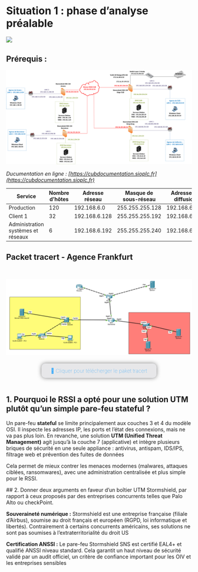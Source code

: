 # Situation 1 : phase d’analyse préalable

![](../media/logo-cub.png)

## Prérequis : 

![](/media/schema-logique-cub.png)

*Ducumentation en ligne : [https://cubdocumentation.sioplc.fr](https://cubdocumentation.sioplc.fr)*
<br>

| **Service**                           | **Nombre d’hôtes** | **Adresse réseau** | **Masque de sous-réseau** | **Adresse de diffusion** | **Description VLAN** |
|--------------------------------------|--------------------|--------------------|----------------------------|--------------------------|----------------------|
| Production                           | 120                | 192.168.6.0        | 255.255.255.128            | 192.168.6.127            | VLAN 56              |
| Client 1                             | 32                 | 192.168.6.128      | 255.255.255.192            | 192.168.6.191            | VLAN 10              |
| Administration systèmes et réseaux   | 6                  | 192.168.6.192      | 255.255.255.240            | 192.168.6.207            | VLAN 20              |


## Packet tracert - Agence Frankfurt
<br>

![](/media/packet-tracert-v1.jpg)
<br>

<div style="text-align:center; margin-top:20px;">
  <a href="https://drive.google.com/file/d/1L7Gp52YpPjjRhFdp9gp4L1sGORqAoCEK/view?usp=share_link" 
     style="display:inline-block;
            background:#e7e7e9;
            color:#0096FF;
            padding:11px 25px;
            border-radius:10px;
            text-decoration:none;
            font-weight:50;
            box-shadow:0 0 12px rgba(0,0,0,0.5);
            transition:all 0.3s ease;"
     onmouseover="this.style.background='#dcdce0'; this.style.color='#003d80';"
     onmouseout="this.style.background='#e7e7e9'; this.style.color='#0096FF';">
     🔗 Cliquer pour télécherger le paket tracert
  </a>
</div>
<br>

## 1. Pourquoi le RSSI a opté pour une solution UTM plutôt qu’un simple pare-feu stateful ?

Un pare-feu **stateful** se limite principalement aux couches 3 et 4 du modèle OSI. Il inspecte les adresses IP, les ports et l’état des connexions, mais ne va pas plus loin. En revanche, une solution **UTM (Unified Threat Management)** agit jusqu’à la couche 7 (applicative) et intègre plusieurs briques de sécurité en une seule appliance : antivirus, antispam, IDS/IPS, filtrage web et prévention des fuites de données

Cela permet de mieux contrer les menaces modernes (malwares, attaques ciblées, ransomwares), avec une administration centralisée et plus simple pour le RSSI.


## 2. Donner deux arguments en faveur d’un boîtier UTM Stormshield, par rapport à ceux proposés par des entreprises concurrents telles que Palo Alto ou checkPoint.

**Souveraineté numérique :** Stormshield est une entreprise française (filiale d’Airbus), soumise au droit français et européen (RGPD, loi informatique et libertés). Contrairement à certains concurrents américains, ses solutions ne sont pas soumises à l’extraterritorialité du droit US 

**Certification ANSSI :** Le pare-feu Stormshield SNS est certifié EAL4+ et qualifié ANSSI niveau standard. Cela garantit un haut niveau de sécurité validé par un audit officiel, un critère de confiance important pour les OIV et les entreprises sensibles
